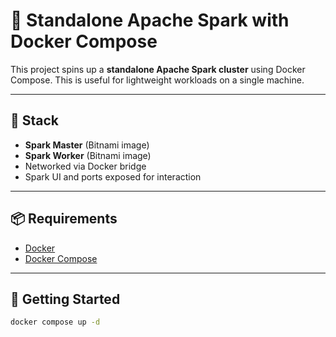 # 🚀 Standalone Apache Spark with Docker Compose

This project spins up a **standalone Apache Spark cluster** using Docker Compose.  This is useful for lightweight workloads on a single machine.

---

## 🧱 Stack

- **Spark Master** (Bitnami image)
- **Spark Worker** (Bitnami image)
- Networked via Docker bridge
- Spark UI and ports exposed for interaction

---

## 📦 Requirements

- [Docker](https://www.docker.com/get-started)
- [Docker Compose](https://docs.docker.com/compose/install/)

---

## 🚀 Getting Started

```bash
docker compose up -d
